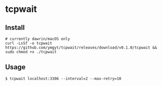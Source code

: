 # tcpwait

## Install

```
# currently dawrin/macOS only
curl -LsSf -o tcpwait https://github.com/ymgyt/tcpwait/releases/download/v0.1.0/tcpwait && sudo chmod +x ./tcpwait
```

## Usage


```console
$ tcpwait localhost:3306 --interval=2 --max-retry=10
```